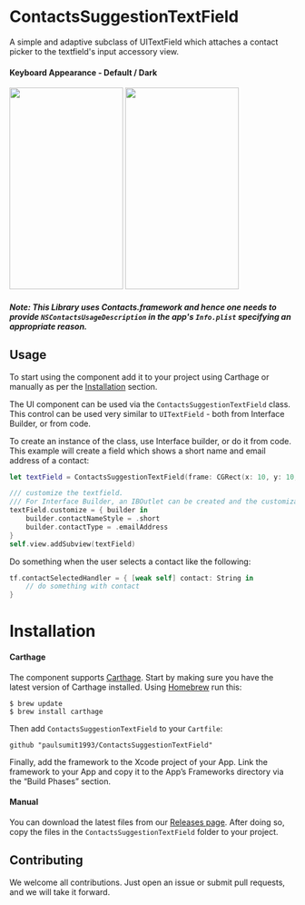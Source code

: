 # ContactsSuggestionTextField

A simple and adaptive subclass of UITextField which attaches a contact picker to the textfield's input accessory view. 

#### Keyboard Appearance - Default / Dark
<img src="/screenshots/white-accessory-view.gif" height="355" width="200"/>  <img src="/screenshots/dark-accessory-view.gif" height="355" width="200"/>

##### Note: This Library uses Contacts.framework and hence one needs to provide `NSContactsUsageDescription` in the app's `Info.plist` specifying an appropriate reason.

## Usage

To start using the component add it to your project using Carthage or manually as per the [Installation](#installation) section.

The UI component can be used via the `ContactsSuggestionTextField` class. This control can be used very similar to `UITextField` - both from Interface Builder, or from code.

To create an instance of the class, use Interface builder, or do it from code. This example will create a field which shows a short name and email address of a contact:

```swift
let textField = ContactsSuggestionTextField(frame: CGRect(x: 10, y: 10, width: 200, height: 45))

/// customize the textfield.
/// For Interface Builder, an IBOutlet can be created and the customization can be done as illustrated below.
textField.customize = { builder in
    builder.contactNameStyle = .short
    builder.contactType = .emailAddress
}
self.view.addSubview(textField)
```

Do something when the user selects a contact like the following:

```swift
tf.contactSelectedHandler = { [weak self] contact: String in
    // do something with contact
}
```

# Installation
#### Carthage
The component supports [Carthage](https://github.com/Carthage/Carthage). Start by making sure you have the latest version of Carthage installed. Using [Homebrew](http://brew.sh/) run this:
```shell
$ brew update
$ brew install carthage
```
Then add `ContactsSuggestionTextField` to your `Cartfile`:
```
github "paulsumit1993/ContactsSuggestionTextField"
```
Finally, add the framework to the Xcode project of your App. Link the framework to your App and copy it to the App’s Frameworks directory via the “Build Phases” section.

#### Manual

You can download the latest files from our [Releases page](https://github.com/paulsumit1993/ContactsSuggestionTextField/releases). After doing so, copy the files in the `ContactsSuggestionTextField` folder to your project.

## Contributing

We welcome all contributions. Just open an issue or submit pull requests, and we will take it forward.

